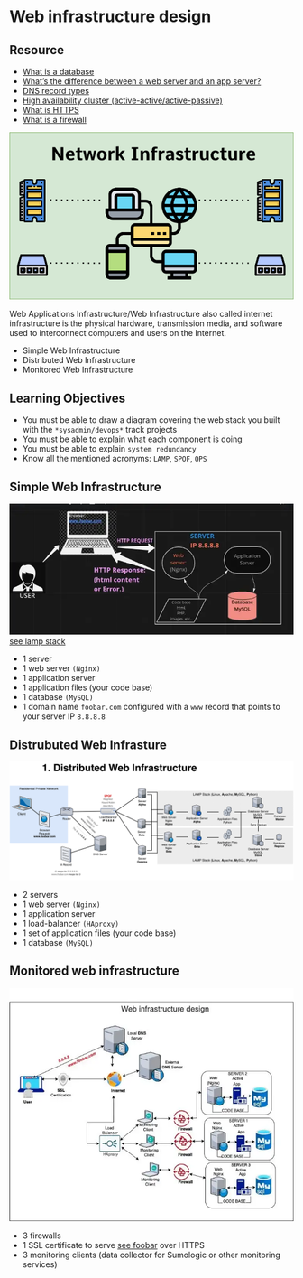 # Web infrastructure design

## Resource

- [What is a database](https://www.oracle.com/ke/database/what-is-database/)  
- [What’s the difference between a web server and an app server?](https://www.infoworld.com/article/2077354/app-server-web-server-what-s-the-difference.html)  
- [DNS record types](https://www.site24x7.com/learn/dns-record-types.html)  
- [High availability cluster (active-active/active-passive)](https://docs.oracle.com/cd/E17904_01/core.1111/e10106/intro.htm#ASHIA714)  
- [What is HTTPS](https://www.instantssl.com/http-vs-https)  
- [What is a firewall](https://www.webopedia.com/definitions/firewall/)  

![web_structure](./NetworkInfrastructure1.png)

Web Applications Infrastructure/Web Infrastructure also called internet infrastructure is the physical hardware, transmission media, and software used to interconnect computers and users on the Internet.

- Simple Web Infrastructure
- Distributed Web Infrastructure
- Monitored Web Infrastructure

## Learning Objectives

- You must be able to draw a diagram covering the web stack you built with the `*sysadmin/devops*` track projects
- You must be able to explain what each component is doing
- You must be able to explain `system redundancy`
- Know all the mentioned acronyms: `LAMP`, `SPOF`, `QPS`

## Simple Web Infrastructure

![serva 2](./serva%202.png)  
[see lamp stack](https://en.wikipedia.org/wiki/LAMP_%28software_bundle%29)  

- 1 server
- 1 web server `(Nginx)`
- 1 application server
- 1 application files (your code base)
- 1 database `(MySQL)`
- 1 domain name `foobar.com` configured with a `www` record that points to your server IP `8.8.8.8`

## Distrubuted Web Infrasture

![network diagram](./Network_Architecture_Diagram_-_Distributed_Web_Infrastructure-1.png)

- 2 servers
- 1 web server `(Nginx)`
- 1 application server
- 1 load-balancer `(HAproxy)`
- 1 set of application files (your code base)
- 1 database `(MySQL)`

## Monitored web infrastructure

![3 server](./3%20server.png)

- 3 firewalls
- 1 SSL certificate to serve [see foobar](www.foobar.com) over HTTPS  
- 3 monitoring clients (data collector for Sumologic or other monitoring services)
